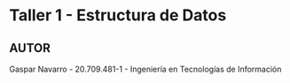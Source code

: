 Taller 1 - Estructura de Datos
=============================
AUTOR
------------
Gaspar Navarro - 20.709.481-1 - Ingeniería en Tecnologías de Información
